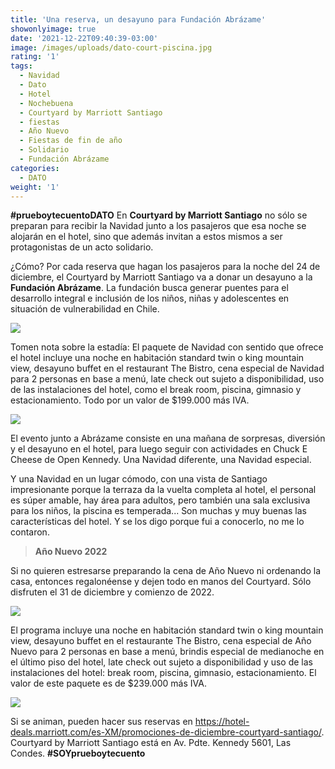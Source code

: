 ```yaml
---
title: 'Una reserva, un desayuno para Fundación Abrázame'
showonlyimage: true
date: '2021-12-22T09:40:39-03:00'
image: /images/uploads/dato-court-piscina.jpg
rating: '1'
tags:
  - Navidad
  - Dato
  - Hotel
  - Nochebuena
  - Courtyard by Marriott Santiago
  - fiestas
  - Año Nuevo
  - Fiestas de fin de año
  - Solidario
  - Fundación Abrázame
categories:
  - DATO
weight: '1'
---
```

**\#prueboytecuentoDATO** En **Courtyard by Marriott Santiago** no sólo se preparan para recibir la Navidad junto a los pasajeros que esa noche se alojarán en el hotel, sino que además invitan a estos mismos a ser protagonistas de un acto solidario.

<!--more-->

¿Cómo? Por cada reserva que hagan los pasajeros para la noche del 24 de diciembre, el Courtyard by Marriott Santiago va a donar un desayuno a la **Fundación Abrázame**. La fundación busca generar puentes para el desarrollo integral e inclusión de los niños, niñas y adolescentes en situación de vulnerabilidad en Chile.



![](/images/uploads/dato-court-piscina.jpg)

Tomen nota sobre la estadía: El paquete de Navidad con sentido que ofrece el hotel incluye una noche en habitación standard twin o king mountain view, desayuno buffet en el restaurant The Bistro, cena especial de Navidad para 2 personas en base a menú, late check out sujeto a disponibilidad, uso de las instalaciones del hotel, como el break room, piscina, gimnasio y estacionamiento.  Todo por un valor de $199.000 más IVA. 



![](/images/uploads/dato-court-pieza.jpg)

El evento junto a Abrázame consiste en una mañana de sorpresas, diversión y el desayuno en el hotel, para luego seguir con actividades en Chuck E Cheese de Open Kennedy. Una Navidad diferente, una Navidad especial.

Y una Navidad en un lugar cómodo, con una vista de Santiago impresionante porque la terraza da la vuelta completa al hotel, el personal es súper amable, hay área para adultos, pero también una sala exclusiva para los niños, la piscina es temperada... Son muchas y muy buenas las características del hotel. Y se los digo porque fui a conocerlo, no me lo contaron.

 

> **Año Nuevo 2022**
>
> 



Si no quieren estresarse preparando la cena de Año Nuevo ni ordenando la casa, entonces regalonéense y dejen todo en manos del Courtyard. Sólo disfruten el 31 de diciembre y comienzo de 2022. 



![](/images/uploads/dato-court-bar.jpg)

El programa incluye una noche en habitación standard twin o king mountain view, desayuno buffet en el restaurante The Bistro, cena especial de Año Nuevo para 2 personas en base a menú, brindis especial de medianoche en el último piso del hotel, late check out sujeto a disponibilidad y uso de las instalaciones del hotel: break room, piscina, gimnasio, estacionamiento. El valor de este paquete es de $239.000 más IVA. 



![](/images/uploads/dato-court-gym.jpg)

Si se animan, pueden hacer sus reservas en https://hotel-deals.marriott.com/es-XM/promociones-de-diciembre-courtyard-santiago/. Courtyard by Marriott Santiago está en Av. Pdte. Kennedy 5601, Las Condes. **\#SOYprueboytecuento**
